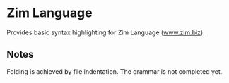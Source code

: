 # Zim Language

Provides basic syntax highlighting for Zim Language (www.zim.biz).

## Notes

Folding is achieved by file indentation.
The grammar is not completed yet.
